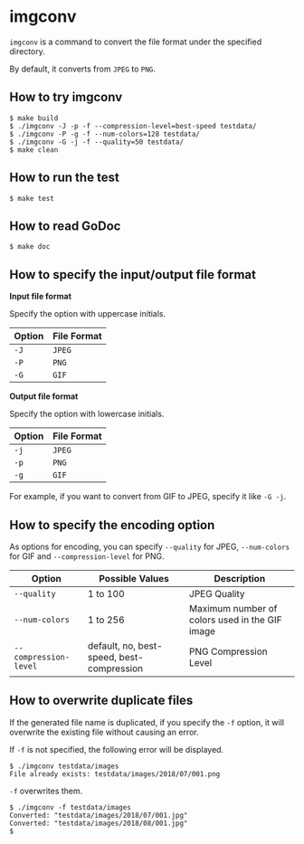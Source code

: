 # imgconv

`imgconv` is a command to convert the file format under the specified directory.

By default, it converts from `JPEG` to `PNG`.

## How to try imgconv

```shell
$ make build
$ ./imgconv -J -p -f --compression-level=best-speed testdata/
$ ./imgconv -P -g -f --num-colors=128 testdata/
$ ./imgconv -G -j -f --quality=50 testdata/
$ make clean
```

## How to run the test

```shell
$ make test
```

## How to read GoDoc

```shell
$ make doc
```

## How to specify the input/output file format

**Input file format**

Specify the option with uppercase initials.

| Option | File Format |
| ---    | ---         |
| `-J`   | `JPEG`      |
| `-P`   | `PNG`       |
| `-G`   | `GIF`       |

**Output file format**

Specify the option with lowercase initials.

| Option | File Format |
| ---    | ---         |
| `-j`   | `JPEG`      |
| `-p`   | `PNG`       |
| `-g`   | `GIF`       |

For example, if you want to convert from GIF to JPEG, specify it like `-G -j`.

## How to specify the encoding option

As options for encoding, you can specify `--quality` for JPEG, `--num-colors` for GIF and `--compression-level` for PNG.

| Option                | Possible Values                           | Description                                    |
| ---                   | ---                                       | ---                                            |
| `--quality`           | 1 to 100                                  | JPEG Quality                                   |
| `--num-colors`        | 1 to 256                                  | Maximum number of colors used in the GIF image |
| `--compression-level` | default, no, best-speed, best-compression | PNG Compression Level                          |

## How to overwrite duplicate files

If the generated file name is duplicated, if you specify the `-f` option, it will overwrite the existing file without causing an error.

If `-f` is not specified, the following error will be displayed.

```shell
$ ./imgconv testdata/images
File already exists: testdata/images/2018/07/001.png
```

`-f` overwrites them.

```shell
$ ./imgconv -f testdata/images
Converted: "testdata/images/2018/07/001.jpg"
Converted: "testdata/images/2018/08/001.jpg"
$
```
